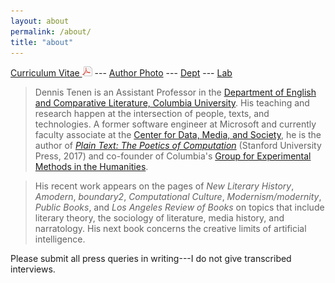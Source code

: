 ```yaml
---
layout: about
permalink: /about/
title: "about"
---
```


[Curriculum Vitae <img src="../public/pdf.png" />][5] --- [Author Photo][6]
--- [Dept][7] --- [Lab][8]

> Dennis Tenen is an Assistant Professor in the [Department of English and
Comparative Literature, Columbia University][1]. His teaching and research
happen at the intersection of people, texts, and technologies. A former software
engineer at Microsoft and currently faculty associate at the [Center for Data,
Media, and Society][2], he is the author of *[Plain Text: The Poetics of
Computation][3]* (Stanford University Press, 2017) and co-founder of
Columbia's [Group for Experimental Methods in the Humanities][4].

> His recent work appears on the pages of *New Literary History*, *Amodern*,
*boundary2*, *Computational Culture*, *Modernism/modernity*, *Public Books*,
and *Los Angeles Review of Books* on topics that include literary theory, the
sociology of literature, media history, and narratology. His next book
concerns the creative limits of artificial intelligence.

Please submit all press queries in writing---I do not give transcribed
interviews.

[1]: http://english.columbia.edu
[2]: http://datascience.columbia.edu/new-media
[3]: http://www.sup.org/books/title/?id=26821
[4]: http://xpmethod.plaintext.in
[5]: https://github.com/denten/denten.github.io/raw/master/_includes/CV/imprints/denten-CV.pdf
[6]: https://github.com/denten/denten.github.io/blob/master/public/denten-profile-photo.jpg
[7]: http://english.columbia.edu/people/profile/453
[8]: http://xpmethod.plaintext.in/
